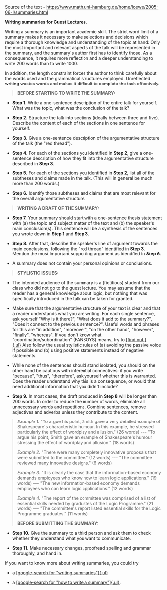 Source of the text - https://www.math.uni-hamburg.de/home/loewe/2005-06-I/summaries.html

**Writing summaries for Guest Lectures.**

Writing a summary is an important academic skill. The strict word limit
of a summary makes it necessary to make selections and decisions which
require a thorough knowledge and understanding of the topic at hand:
Only the most important and relevant aspects of the talk will be
represented in the summary, and the summary\'s author first has to
identify those. As a consequence, it requires more reflection and a
deeper understanding to write 200 words than to write 1000.

In addition, the length constraint forces the author to think carefully
about the words used and the grammatical structures employed.
Unreflected writing wastes words and makes it difficult to complete the
task effectively.

> **BEFORE STARTING TO WRITE THE SUMMARY:**

-   **Step 1.** Write a one-sentence description of the entire talk for
    yourself. What was the topic, what was the conclusion of the talk?

-   **Step 2.** Structure the talk into sections (ideally between three
    and five). Describe the content of each of the sections in one
    sentence for yourself.

-   **Step 3.** Give a one-sentence description of the argumentative
    structure of the talk (the \"red thread\").

-   **Step 4.** For each of the sections you identified in **Step 2**,
    give a one-sentence description of how they fit into the
    argumentative structure described in **Step 3**.

-   **Step 5.** For each of the sections you identified in **Step 2**,
    list all of the subtheses and claims made in the talk. (This will in
    general be much more than 200 words.)

-   **Step 6.** Identify those subtheses and claims that are most
    relevant for the overall argumentative structure.

> **WRITING A DRAFT OF THE SUMMARY:**

-   **Step 7.** Your summary should start with a one-sentence thesis
    statement with (a) the topic and subject matter of the text and (b)
    the speaker\'s main conclusion(s). This sentence will be a synthesis
    of the sentences you wrote down in **Step 1** and **Step 3**.

-   **Step 8.** After that, describe the speaker\'s line of argument
    towards the main conclusions, following the \"red thread\"
    identified in **Step 3**. Mention the most important supporting
    argument as identified in **Step 6**.

-   A summary does not contain your personal opinions or conclusions.

> **STYLISTIC ISSUES:**

-   The intended audience of the summary is a (fictitious) student from
    our class who did not go to the guest lecture. You may assume that
    the reader has a general knowledge about logic, but nothing that was
    specifically introduced in the talk can be taken for granted.

-   Make sure that the argumentative structure of your text is clear and
    that a reader understands what you are writing. For each single
    sentence, ask yourself \"Why is it there?\", \"What does it add to
    the summary?\", \"Does it connect to the previous sentence?\".
    Useful words and phrases for this are \"in addition\", \"moreover\",
    \"on the other hand\", \"however\", \"finally\", \"whereas\". If you
    don\'t know what \"coordination/subordination\" (FANBOYS) means, try
    to [[find
    out.]{.ul}](http://www.google.nl/search?hl=nl&q=fanboys+coordination&btnG=Zoeken) Also
    follow the usual stylistic rules of (a) avoiding the passive voice
    if possible and (b) using positive statements instead of negative
    statements.

-   While none of the sentences should stand isolated, you should on the
    other hand be cautious with inferential connectives: if you write
    \"because\", \"thus\", \"therefore\", ask yourself whether this is
    warranted. Does the reader understand why this is a consequence, or
    would that need additional information that you didn\'t include?

-   **Step 9.** In most cases, the draft produced in **Step 8** will be
    longer than 200 words. In order to reduce the number of words,
    eliminate all unnecessary words and repetitions. Combine sentences,
    remove adjectives and adverbs unless they contribute to the content.

> *Example 1.* \"To argue his point, Smith gave a very detailed example
> of Shakespeare\'s characteristic humour. In this example, he stressed
> particularly the effect of wordplay and allusion.\" (26 words) \-\--
> \"To argue his point, Smith gave an example of Shakespeare\'s humour
> stressing the effect of wordplay and allusion.\" (18 words)
>
> *Example 2.* \"There were many completely innovative proposals that
> were submitted to the committee.\" (12 words) \-\-- \"The committee
> reviewed many innovative designs.\" (6 words)
>
> *Example 3.* \"It is clearly the case that the information-based
> economy demands employees who know how to learn logic applications.\"
> (19 words) \-\-- \"The new information-based economy demands employees
> who can learn logic applications.\" (12 words)
>
> *Example 4.* \"The report of the committee was comprised of a list of
> essential skills needed by graduates of the Logic Programme.\" (21
> words) \-\-- \"The committee\'s report listed essential skills for the
> Logic Programme graduates.\" (11 words)
>
> **BEFORE SUBMITTING THE SUMMARY:**

-   **Step 10.** Give the summary to a third person and ask them to
    check whether they understand what you want to communicate.

-   **Step 11.** Make necessary changes, proofread spelling and grammar
    thoroughly, and hand in.

If you want to know more about writing summaries, you could try

-   a [[google-search for \"writing
    summaries\"]{.ul}](http://www.google.nl/search?hl=nl&q=writing+summaries&btnG=Zoeken&lr=)

-   a [[google-search for \"how to write a
    summary\"]{.ul}](http://www.google.nl/search?hl=nl&q=%22how+to+write+a+summary%22&btnG=Zoeken&lr=).
